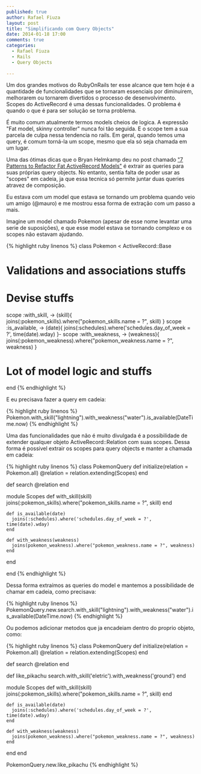 ```yaml
---
published: true
author: Rafael Fiuza
layout: post
title: "Simplificando com Query Objects"
date: 2014-01-18 17:00
comments: true
categories:
  - Rafael Fiuza
  - Rails
  - Query Objects
  
---
```


Um dos grandes motivos do RubyOnRails ter esse alcance que tem hoje é a quantidade de funcionalidades que se tornaram essenciais por diminuirem, melhorarem ou tornarem divertidos o processo de desenvolvimento.
Scopes do ActiveRecord é uma dessas funcionalidades. O problema é quando o que é para ser solução se torna problema.

<!--more-->

É muito comum atualmente termos models cheios de logica. A expressão "Fat model, skinny controller" nunca foi tão seguida. E o scope tem a sua parcela de culpa nessa tendencia no rails.
Em geral, quando temos uma query, é comum torná-la um scope, mesmo que ela só seja chamada em um lugar.

Uma das ótimas dicas que o Bryan Helmkamp deu no post chamado ["7 Patterns to Refactor Fat ActiveRecord Models"](http://blog.codeclimate.com/blog/2012/10/17/7-ways-to-decompose-fat-activerecord-models/) é extrair as queries para suas próprias query objects. No entanto, sentia falta de poder usar as "scopes" em cadeia, ja que essa tecnica só permite juntar duas queries atravez de composição.

Eu estava com um model que estava se tornando um problema quando veio um amigo (@mauro) e me mostrou essa forma de extração com um passo a mais.

Imagine um model chamado Pokemon (apesar de esse nome levantar uma serie de suposições), e que esse model estava se tornando complexo e os scopes não estavam ajudando.

{% highlight ruby linenos %}
class Pokemon < ActiveRecord::Base
  # Validations and associations stuffs

  # Devise stuffs

  scope :with_skill, -> (skill){ joins(:pokemon_skills).where("pokemon_skills.name = ?", skill) }
  scope :is_available, -> (date){ joins(:schedules).where('schedules.day_of_week = ?', time(date).wday) }-
  scope :with_weakness, -> (weakness){ joins(:pokemon_weakness).where("pokemon_weakness.name = ?", weakness) }

  # Lot of model logic and stuffs

end
{% endhighlight %}

E eu precisava fazer a query em cadeia:

{% highlight ruby linenos %}
Pokemon.with_skill("lightning").with_weakness("water").is_available(DateTime.now)
{% endhighlight %}

Uma das funcionalidades que não é muito divulgada é a possibilidade de extender qualquer objeto ActiveRecord::Relation com suas scopes. Dessa forma é possivel extrair os scopes para query objects e manter a chamada em cadeia:

{% highlight ruby linenos %}
class PokemonQuery
  def initialize(relation = Pokemon.all)
    @relation = relation.extending(Scopes)
  end

  def search
    @relation
  end

  module Scopes
    def with_skill(skill)
      joins(:pokemon_skills).where("pokemon_skills.name = ?", skill)
    end

    def is_available(date)
      joins(:schedules).where('schedules.day_of_week = ?', time(date).wday)
    end

    def with_weakness(weakness)
      joins(pokemon_weakness).where("pokemon_weakness.name = ?", weakness)      
    end
  end

end
{% endhighlight %}

Dessa forma extraímos as queries do model e mantemos a possibilidade de chamar em cadeia, como precisava:

{% highlight ruby linenos %}
PokemonQuery.new.search.with_skill("lightning").with_weakness("water").is_available(DateTime.now)
{% endhighlight %}

Ou podemos adicionar metodos que ja encadeiam dentro do proprio objeto, como:

{% highlight ruby linenos %}
class PokemonQuery
  def initialize(relation = Pokemon.all)
    @relation = relation.extending(Scopes)
  end

  def search
    @relation
  end

  def like_pikachu
    search.with_skill('eletric').with_weakness('ground')
  end

  module Scopes
    def with_skill(skill)
      joins(:pokemon_skills).where("pokemon_skills.name = ?", skill)
    end

    def is_available(date)
      joins(:schedules).where('schedules.day_of_week = ?', time(date).wday)
    end

    def with_weakness(weakness)
      joins(pokemon_weakness).where("pokemon_weakness.name = ?", weakness)      
    end
  end
end

PokemonQuery.new.like_pikachu
{% endhighlight %}


